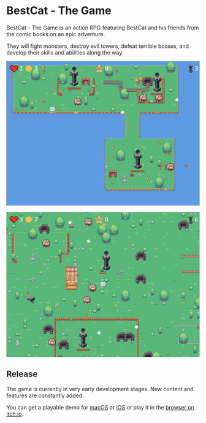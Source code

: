 # BestCat - The Game

BestCat - The Game is an action RPG featuring BestCat and his friends from the comic books on an epic adventure.

They will fight monsters, destroy evil towers, defeat terrible
bosses, and develop their skills and abilities along the way.

![Preview 1](docs/preview1.png)

![Preview 2](docs/preview2.png)

## Release

The game is currently in very early development stages. New content and features are constantly added.

You can get a playable demo for [macOS](https://google.com) or [iOS](https://gogle.com) or play it in the [browser on itch.io](https://google.com).
